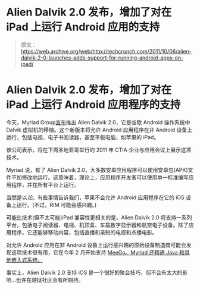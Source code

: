 # Alien Dalvik 2.0 发布，增加了对在 iPad 上运行 Android 应用的支持 

> 原文：<https://web.archive.org/web/http://techcrunch.com/2011/10/06/alien-dalvik-2-0-launches-adds-support-for-running-android-apps-on-ipad/>

# Alien Dalvik 2.0 发布，增加了对在 iPad 上运行 Android 应用程序的支持

今天，Myriad Group[宣布](https://web.archive.org/web/20230203063116/http://www.myriadgroup.com/Media-Centre/News/Myriad-Next-Generation-Alien-Technology-Brings-Android-Apple.aspx)推出 Alien Dalvik 2.0，它是谷歌 Android 操作系统中 Dalvik 虚拟机的移植。这个新版本将允许 Android 应用程序在非 Android 设备上运行，包括电视、电子书阅读器，甚至平板电脑，如苹果的 iPad。

该公司表示，将在下周圣地亚哥举行的 2011 年 CTIA 企业与应用会议上展示这项技术。

Myriad 说，有了 Alien Dalvik 2.0，大多数安卓应用程序可以使用安卓包(APK)文件不加修改地运行。这意味着，理论上，应用程序开发者可以使用单一标准编写应用程序，并在所有平台上运行。

当然是以*论*。有些事情告诉我们，苹果不会允许 Android 应用程序在它的 iOS 设备上运行。(不过，RIM 可能会感兴趣。)

可能比技术(但不太可能)iPad 兼容性更相关的是，Alien Dalvik 2.0 将支持一系列平台，包括电子阅读器、电视、机顶盒、车载数字显示器和航空电子设备。除了应用程序，它还能够移动内容，包括直播和录制的电视和点播电影。

对允许 Android 应用在非 Android 设备上运行感兴趣的原始设备制造商可能会发现这项技术很有用，它在今年 2 月开始支持 [MeeGo。Myriad 还精通 Java 和其他嵌入式系统。](https://web.archive.org/web/20230203063116/https://techcrunch.com/2011/02/08/myriads-alien-dalvik-brings-android-apps-to-non-android-phones-video/)

事实上，Alien Dalvik 2.0 支持 iOS 是一个很好的聚会技巧，但不会有太大的影响…也许在越狱社区会有所期待。
